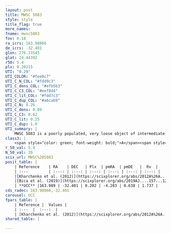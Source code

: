 ```yaml
---
layout: post
title: MWSC 5083
style: style
title_flag: true
more_names: 
fname: mwsc5083
fov: 0.18
ra_icrs: 163.98866
de_icrs: -32.401
glon: 276.33545
glat: 24.44392
r50: 5.4
plx: 0.20215
UTI: "0.29"
UTI_COLOR: "#fee0c7"
UTI_C_N_COL: "#fdd9c3"
UTI_C_dens_COL: "#efb5b3"
UTI_C_C3_COL: "#eef8d4"
UTI_C_lit_COL: "#fdd7c3"
UTI_C_dup_COL: "#a6cab9"
UTI_C_N: 0.26
UTI_C_dens: 0.09
UTI_C_C3: 0.62
UTI_C_lit: 0.25
UTI_C_dup: 1.0
UTI_summary: |
    MWSC 5083 is a poorly populated, very loose object of intermediate C3 quality. It is poorly studied in the literature, with no articles listed in the last 6 years.
class3: |
    <span style="color: green; font-weight: bold;">A</span><span style="color: red; font-weight: bold;">C</span>
r_50_val: 5.4
N_50_val: 26
scix_url: MWSC%205083
posit_table: |
    | Reference    | RA    | DEC   | Plx  | pmRA  | pmDE   |  Rv  |
    | :---         | :---: | :---: | :---: | :---: | :---: | :---: |
    |[Kharchenko et al. (2012)](https://scixplorer.org/abs/2012A%26A...543A.156K) | 163.995 | -32.405 | -- | -4.49 | -1.99 | -- |
    |[Bica et al. (2019)](https://scixplorer.org/abs/2019AJ....157...12B) | 163.99 | -32.399 | -- | -- | -- | -- |
    | **UCC** |163.989 | -32.401 | 0.202 | -4.203 | 0.638 | 1.737 | 
cds_radec: 163.98866,-32.401
carousel: UCC
fpars_table: |
    | Reference |  Values |
    | :---  |  :---:  |
    | [Kharchenko et al. (2012)](https://scixplorer.org/abs/2012A%26A...543A.156K) | `e_bv=0.208, distance=4860, log_age=9.2` |
shared_table: |
    
---
```


